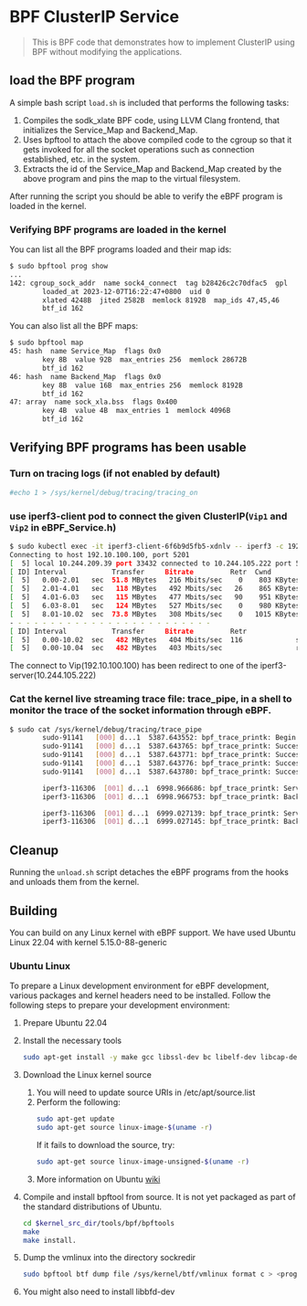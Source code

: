 # BPF ClusterIP Service 

> This is BPF code that demonstrates how to implement ClusterIP using BPF without modifying the applications. 



## load the BPF program

A simple bash script `load.sh` is included that performs the following tasks:

1. Compiles the sodk_xlate BPF code, using LLVM Clang frontend, that initializes the Service_Map and Backend_Map.
2. Uses bpftool to attach the above compiled code to the cgroup so that it gets invoked for all the socket operations such as connection established, etc. in the system.
3. Extracts the id of the Service_Map and Backend_Map created by the above program and pins the map to the virtual filesystem.

After running the script you should be able to verify the eBPF program is loaded in the kernel.

### Verifying BPF programs are loaded in the kernel

You can list all the BPF programs loaded and their map ids:

```bash
$ sudo bpftool prog show
...
142: cgroup_sock_addr  name sock4_connect  tag b28426c2c70dfac5  gpl
        loaded_at 2023-12-07T16:22:47+0800  uid 0
        xlated 4248B  jited 2582B  memlock 8192B  map_ids 47,45,46
        btf_id 162
```

You can also list all the BPF maps:

```bash
$ sudo bpftool map  
45: hash  name Service_Map  flags 0x0
        key 8B  value 92B  max_entries 256  memlock 28672B
        btf_id 162
46: hash  name Backend_Map  flags 0x0
        key 8B  value 16B  max_entries 256  memlock 8192B
        btf_id 162
47: array  name sock_xla.bss  flags 0x400
        key 4B  value 4B  max_entries 1  memlock 4096B
        btf_id 162
```


## Verifying BPF programs has been usable 

### Turn on tracing logs (if not enabled by default)
```bash
#echo 1 > /sys/kernel/debug/tracing/tracing_on
```

### use iperf3-client pod to connect the given ClusterIP(`Vip1` and `Vip2` in eBPF_Service.h) 
```bash
$ sudo kubectl exec -it iperf3-client-6f6b9d5fb5-xdnlv -- iperf3 -c 192.10.100.100 -i 2 -t 10
Connecting to host 192.10.100.100, port 5201
[  5] local 10.244.209.39 port 33432 connected to 10.244.105.222 port 5201
[ ID] Interval           Transfer     Bitrate         Retr  Cwnd
[  5]   0.00-2.01   sec  51.8 MBytes   216 Mbits/sec    0    803 KBytes
[  5]   2.01-4.01   sec   118 MBytes   492 Mbits/sec   26    865 KBytes
[  5]   4.01-6.03   sec   115 MBytes   477 Mbits/sec   90    951 KBytes
[  5]   6.03-8.01   sec   124 MBytes   527 Mbits/sec    0    980 KBytes
[  5]   8.01-10.02  sec  73.8 MBytes   308 Mbits/sec    0   1015 KBytes
- - - - - - - - - - - - - - - - - - - - - - - - -
[ ID] Interval           Transfer     Bitrate         Retr
[  5]   0.00-10.02  sec   482 MBytes   404 Mbits/sec  116             sender
[  5]   0.00-10.04  sec   482 MBytes   403 Mbits/sec                  receiver
```
The connect to Vip(192.10.100.100) has been redirect to one of the iperf3-server(10.244.105.222)

### Cat the kernel live streaming trace file: trace_pipe, in a shell to monitor the trace of the socket information through eBPF.
```bash
$ sudo cat /sys/kernel/debug/tracing/trace_pipe
        sudo-91141   [000] d...1  5387.643552: bpf_trace_printk: Begin initialize the map!
        sudo-91141   [000] d...1  5387.643765: bpf_trace_printk: Success register service: virtual_svc1, IP: 10.96.96.96.
        sudo-91141   [000] d...1  5387.643771: bpf_trace_printk: Success register service: virtual_svc2, IP: 192.10.100.100.
        sudo-91141   [000] d...1  5387.643776: bpf_trace_printk: Success register backend(IP: 10.244.209.27) of service: virtual_svc1.
        sudo-91141   [000] d...1  5387.643780: bpf_trace_printk: Success register backend(IP: 10.244.105.222) of service: virtual_svc2.

        iperf3-116306  [001] d...1  6998.966686: bpf_trace_printk: Service 'virtual_svc2' exists,  IP: 192.10.100.100, has 1 backends.
        iperf3-116306  [001] d...1  6998.966753: bpf_trace_printk: Backend_pod IP: 10.244.105.222, Port: 5201, belongs to Service: virtual_svc2.

        iperf3-116306  [001] d...1  6999.027139: bpf_trace_printk: Service 'virtual_svc2' exists,  IP: 192.10.100.100, has 1 backends.
        iperf3-116306  [001] d...1  6999.027145: bpf_trace_printk: Backend_pod IP: 10.244.105.222, Port: 5201, belongs to Service: virtual_svc2.
```


## Cleanup

Running the `unload.sh` script detaches the eBPF programs from the hooks and unloads them from the kernel.

## Building

You can build on any Linux kernel with eBPF support. We have used Ubuntu Linux 22.04 with kernel 5.15.0-88-generic

### Ubuntu Linux

To prepare a Linux development environment for eBPF development, various packages and kernel headers need to be installed. Follow the following steps to prepare your development environment:
1. Prepare Ubuntu 22.04
2. Install the necessary tools
	```bash
	sudo apt-get install -y make gcc libssl-dev bc libelf-dev libcap-dev clang gcc-multilib llvm libncurses5-dev git pkg-config libmnl-dev bison flex graphviz iproute2
	```
3. Download the Linux kernel source
	1. You will need to update source URIs in /etc/apt/source.list
	2. Perform the following:
		```bash
		sudo apt-get update
		sudo apt-get source linux-image-$(uname -r)
		```
		If it fails to download the source, try:
		```bash
		sudo apt-get source linux-image-unsigned-$(uname -r)
		```
	3. More information on Ubuntu [wiki](https://wiki.ubuntu.com/Kernel/BuildYourOwnKernel)
4. Compile and install bpftool from source. It is not yet packaged as part of the standard distributions of Ubuntu. 
	```bash
	cd $kernel_src_dir/tools/bpf/bpftools
	make 
	make install.
	```
5. Dump the vmlinux into the directory sockredir 
	```bash
	sudo bpftool btf dump file /sys/kernel/btf/vmlinux format c > <program_path>/bpflet/ClusterIP/vmlinux.h
	```

6. You might also need to install libbfd-dev
